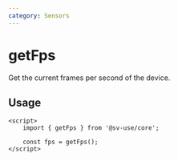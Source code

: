 ```yaml
---
category: Sensors
---
```


# getFps

Get the current frames per second of the device.

## Usage

```svelte
<script>
	import { getFps } from '@sv-use/core';

	const fps = getFps();
</script>
```
